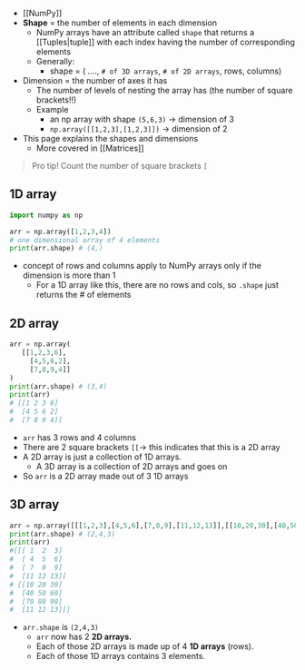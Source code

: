 - [[NumPy]]
- **Shape** = the number of elements in each dimension
	- NumPy arrays have an attribute called `shape` that returns a [[Tuples|tuple]] with each index having the number of corresponding elements
	- Generally:
		- shape = ( ...., `# of 3D arrays`, `# of 2D arrays`, rows, columns)
- Dimension = the number of axes it has
	- The number of levels of nesting the array has (the number of square brackets!!)
	- Example
		- an np array with shape `(5,6,3)` ->  dimension of 3
		- `np.array([[1,2,3],[1,2,3]])` -> dimension of 2
- This page explains the shapes and dimensions
	- More covered in [[Matrices]]

> Pro tip! Count the number of square brackets `[`
## 1D array
```python
import numpy as np

arr = np.array([1,2,3,4])
# one dimensional array of 4 elements
print(arr.shape) # (4,)
```
- concept of rows and columns apply to NumPy arrays only if the dimension is more than 1
	- For a 1D array like this, there are no rows and cols, so `.shape` just returns the # of elements

## 2D array
```python
arr = np.array(
   [[1,2,3,6],
     [4,5,6,2],
     [7,8,9,4]]
)
print(arr.shape) # (3,4)
print(arr)
# [[1 2 3 6]  
#  [4 5 6 2]  
#  [7 8 9 4]]
```
- `arr` has 3 rows and 4 columns
- There are 2 square brackets `[[`-> this indicates that this is a 2D array
- A 2D array is just a collection of 1D arrays.
	- A 3D array is a collection of 2D arrays and goes on
- So `arr` is a 2D array made out of 3 1D arrays

## 3D array
```python
arr = np.array([[[1,2,3],[4,5,6],[7,8,9],[11,12,13]],[[10,20,30],[40,50,60],[70,80,90],[11,12,13]]])
print(arr.shape) # (2,4,3)
print(arr)
#[[[ 1  2  3]  
#  [ 4  5  6]  
#  [ 7  8  9]  
#  [11 12 13]] 
# [[10 20 30]  
#  [40 50 60]  
#  [70 80 90]  
#  [11 12 13]]]
```
- `arr.shape` is `(2,4,3)`
	- `arr` now has 2 **2D arrays.**
	- Each of those 2D arrays is made up of 4 **1D arrays** (rows).
	- Each of those 1D arrays contains 3 elements.